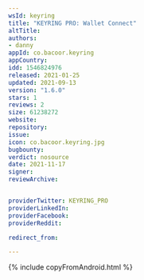 ```yaml
---
wsId: keyring
title: "KEYRING PRO: Wallet Connect"
altTitle: 
authors:
- danny
appId: co.bacoor.keyring
appCountry: 
idd: 1546824976
released: 2021-01-25
updated: 2021-09-13
version: "1.6.0"
stars: 1
reviews: 2
size: 61238272
website: 
repository: 
issue: 
icon: co.bacoor.keyring.jpg
bugbounty: 
verdict: nosource
date: 2021-11-17
signer: 
reviewArchive:


providerTwitter: KEYRING_PRO
providerLinkedIn: 
providerFacebook: 
providerReddit: 

redirect_from:

---
```


{% include copyFromAndroid.html %}